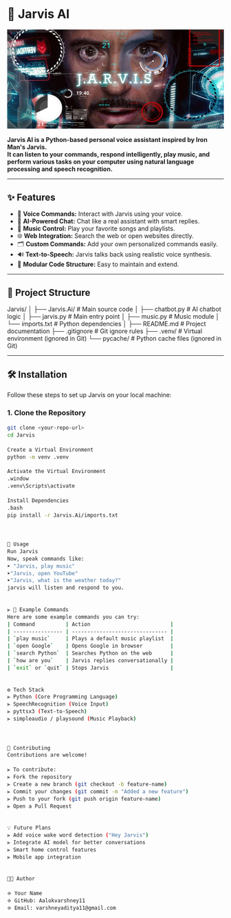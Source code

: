 # 🤖 Jarvis AI

![Jarvis AI Demo](assets/jarvis.jpg)

<b> Jarvis AI is a Python-based personal voice assistant inspired by Iron Man's Jarvis.  
It can listen to your commands, respond intelligently, play music, and perform various tasks on your computer using natural language processing and speech recognition.</b>

---

## ✨ Features

- 🎤 **Voice Commands:** Interact with Jarvis using your voice.
- 🧠 **AI-Powered Chat:** Chat like a real assistant with smart replies.
- 🎵 **Music Control:** Play your favorite songs and playlists.
- 🌐 **Web Integration:** Search the web or open websites directly.
- 🗂 **Custom Commands:** Add your own personalized commands easily.
- 🔊 **Text-to-Speech:** Jarvis talks back using realistic voice synthesis.
- 🧩 **Modular Code Structure:** Easy to maintain and extend.

---

## 📂 Project Structure

Jarvis/
│
├── Jarvis.Ai/ # Main source code
│ ├── chatbot.py # AI chatbot logic
│ ├── jarvis.py # Main entry point
│ ├── music.py # Music module
│ └── imports.txt # Python dependencies
│
├── README.md # Project documentation
├── .gitignore # Git ignore rules
├── .venv/ # Virtual environment (ignored in Git)
└── pycache/ # Python cache files (ignored in Git)


---

## 🛠️ Installation

Follow these steps to set up Jarvis on your local machine:

### 1. Clone the Repository
```bash
git clone <your-repo-url>
cd Jarvis

Create a Virtual Environment
python -m venv .venv

Activate the Virtual Environment
.window
.venv\Scripts\activate

Install Dependencies
.bash
pip install -r Jarvis.Ai/imports.txt



🚀 Usage 
Run Jarvis
Now, speak commands like:
➤ "Jarvis, play music"
➤"Jarvis, open YouTube"
➤"Jarvis, what is the weather today?"
jarvis will listen and respond to you.


⫸ 📝 Example Commands
Here are some example commands you can try:
| Command          | Action                          |
| ---------------- | ------------------------------- |
| `play music`     | Plays a default music playlist  |
| `open Google`    | Opens Google in browser         |
| `search Python`  | Searches Python on the web      |
| `how are you`    | Jarvis replies conversationally |
| `exit` or `quit` | Stops Jarvis                    |


⚙️ Tech Stack
⫸ Python (Core Programming Language)
⫸ SpeechRecognition (Voice Input)
⫸ pyttsx3 (Text-to-Speech)
⫸ simpleaudio / playsound (Music Playback)



🤝 Contributing
Contributions are welcome!

⫸ To contribute:
⫸ Fork the repository
⫸ Create a new branch (git checkout -b feature-name)
⫸ Commit your changes (git commit -m "Added a new feature")
⫸ Push to your fork (git push origin feature-name)
⫸ Open a Pull Request


💡 Future Plans
⫸ Add voice wake word detection ("Hey Jarvis")
⫸ Integrate AI model for better conversations
⫸ Smart home control features
⫸ Mobile app integration


👨‍💻 Author

🞜 Your Name
🞜 GitHub: Aalokvarshney11
🞜 Email: varshneyaditya11@gmail.com
